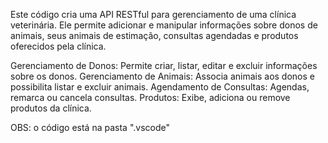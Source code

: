 Este código cria uma API RESTful para gerenciamento de uma clínica veterinária. Ele permite adicionar e manipular informações sobre donos de animais, seus animais de estimação, consultas agendadas e produtos oferecidos pela clínica.

Gerenciamento de Donos: Permite criar, listar, editar e excluir informações sobre os donos.
Gerenciamento de Animais: Associa animais aos donos e possibilita listar e excluir animais.
Agendamento de Consultas: Agendas, remarca ou cancela consultas.
Produtos: Exibe, adiciona ou remove produtos da clínica.



OBS: o código está na pasta ".vscode"
